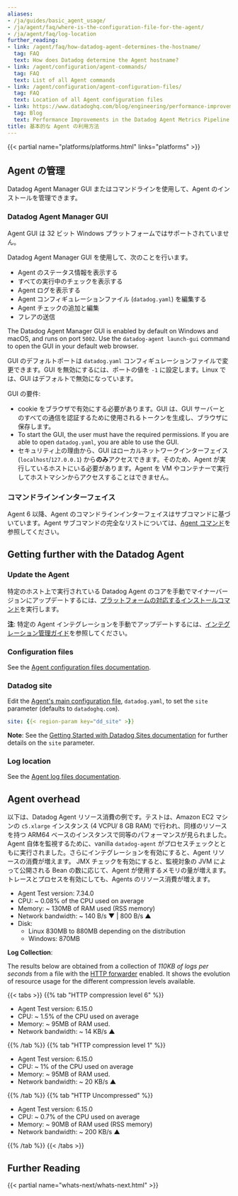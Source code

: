 ```yaml
---
aliases:
- /ja/guides/basic_agent_usage/
- /ja/agent/faq/where-is-the-configuration-file-for-the-agent/
- /ja/agent/faq/log-location
further_reading:
- link: /agent/faq/how-datadog-agent-determines-the-hostname/
  tag: FAQ
  text: How does Datadog determine the Agent hostname?
- link: /agent/configuration/agent-commands/
  tag: FAQ
  text: List of all Agent commands
- link: /agent/configuration/agent-configuration-files/
  tag: FAQ
  text: Location of all Agent configuration files
- link: https://www.datadoghq.com/blog/engineering/performance-improvements-in-the-datadog-agent-metrics-pipeline/
  tag: Blog
  text: Performance Improvements in the Datadog Agent Metrics Pipeline
title: 基本的な Agent の利用方法
---
```


{{< partial name="platforms/platforms.html" links="platforms" >}}

## Agent の管理

Datadog Agent Manager GUI またはコマンドラインを使用して、Agent のインストールを管理できます。

### Datadog Agent Manager GUI

<div class="alert alert-info">Agent GUI は 32 ビット Windows プラットフォームではサポートされていません。</div>

Datadog Agent Manager GUI を使用して、次のことを行います。
- Agent のステータス情報を表示する
- すべての実行中のチェックを表示する
- Agent ログを表示する
- Agent コンフィギュレーションファイル (`datadog.yaml`) を編集する
- Agent チェックの追加と編集
- フレアの送信

The Datadog Agent Manager GUI is enabled by default on Windows and macOS, and runs on port `5002`. Use the `datadog-agent launch-gui` command to open the GUI in your default web browser.

GUI のデフォルトポートは `datadog.yaml` コンフィギュレーションファイルで変更できます。GUI を無効にするには、ポートの値を `-1` に設定します。Linux では、GUI はデフォルトで無効になっています。

GUI の要件:
- cookie をブラウザで有効にする必要があります。GUI は、GUI サーバーとのすべての通信を認証するために使用されるトークンを生成し、ブラウザに保存します。
- To start the GUI, the user must have the required permissions. If you are able to open `datadog.yaml`, you are able to use the GUI.
- セキュリティ上の理由から、GUI はローカルネットワークインターフェイス (`localhost`/`127.0.0.1`) から**のみ**アクセスできます。そのため、Agent が実行しているホストにいる必要があります。Agent を VM やコンテナーで実行してホストマシンからアクセスすることはできません。

### コマンドラインインターフェイス

Agent 6 以降、Agent のコマンドラインインターフェイスはサブコマンドに基づいています。Agent サブコマンドの完全なリストについては、[Agent コマンド][2]を参照してください。

## Getting further with the Datadog Agent

### Update the Agent

特定のホスト上で実行されている Datadog Agent のコアを手動でマイナーバージョンにアップデートするには、[プラットフォームの対応するインストールコマンド][7]を実行します。

**注**: 特定の Agent インテグレーションを手動でアップデートするには、[インテグレーション管理ガイド][8]を参照してください。

### Configuration files

See the [Agent configuration files documentation][9].

### Datadog site

Edit the [Agent's main configuration file][10], `datadog.yaml`, to set the `site` parameter (defaults to `datadoghq.com`).

```yaml
site: {{< region-param key="dd_site" >}}
```

**Note**: See the [Getting Started with Datadog Sites documentation][11] for further details on the `site` parameter.

### Log location

See the [Agent log files documentation][12].

## Agent overhead

以下は、Datadog Agent リソース消費の例です。テストは、Amazon EC2 マシンの `c5.xlarge` インスタンス (4 VCPU/ 8 GB RAM) で行われ、同様のリソースを持つ ARM64 ベースのインスタンスで同等のパフォーマンスが見られました。Agent 自体を監視するために、vanilla `datadog-agent` がプロセスチェックとともに実行されました。さらにインテグレーションを有効にすると、Agent リソースの消費が増えます。
JMX チェックを有効にすると、監視対象の JVM によって公開される Bean の数に応じて、Agent が使用するメモリの量が増えます。トレースとプロセスを有効にしても、Agents のリソース消費が増えます。

* Agent Test version: 7.34.0
* CPU: ~ 0.08% of the CPU used on average
* Memory: ~ 130MB of RAM used (RSS memory)
* Network bandwidth: ~ 140 B/s ▼ | 800 B/s ▲
* Disk:
  * Linux 830MB to 880MB depending on the distribution
  * Windows: 870MB

**Log Collection**:

The results below are obtained from a collection of *110KB of logs per seconds* from a file with the [HTTP forwarder][6] enabled. It shows the evolution of resource usage for the different compression levels available.

{{< tabs >}}
{{% tab "HTTP compression level 6" %}}

* Agent Test version: 6.15.0
* CPU: ~ 1.5% of the CPU used on average
* Memory: ~ 95MB of RAM used.
* Network bandwidth: ~ 14 KB/s ▲

{{% /tab %}}
{{% tab "HTTP compression level 1" %}}

* Agent Test version: 6.15.0
* CPU: ~ 1% of the CPU used on average
* Memory: ~ 95MB of RAM used.
* Network bandwidth: ~ 20 KB/s ▲

{{% /tab %}}
{{% tab "HTTP Uncompressed" %}}

* Agent Test version: 6.15.0
* CPU: ~ 0.7% of the CPU used on average
* Memory: ~ 90MB of RAM used (RSS memory)
* Network bandwidth: ~ 200 KB/s ▲

{{% /tab %}}
{{< /tabs >}}

## Further Reading

{{< partial name="whats-next/whats-next.html" >}}

[1]: /ja/agent/troubleshooting/send_a_flare/
[2]: /ja/agent/configuration/agent-commands/
[6]: /ja/agent/logs/log_transport/?tab=https#enforce-a-specific-transport
[7]: https://app.datadoghq.com/account/settings/agent/latest
[8]: /ja/agent/guide/integration-management/
[9]: /ja/agent/configuration/agent-configuration-files/
[10]: /ja/agent/configuration/agent-configuration-files/#agent-main-configuration-file
[11]: /ja/getting_started/site/
[12]: /ja/agent/configuration/agent-log-files/